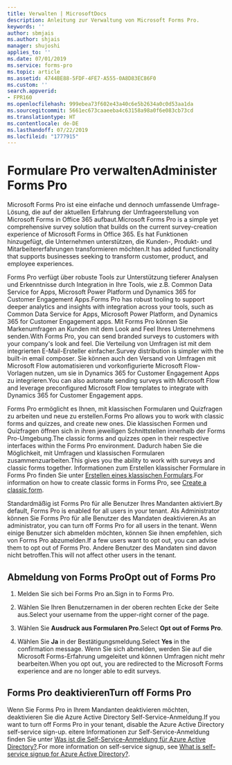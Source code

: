 ```yaml
---
title: Verwalten | MicrosoftDocs
description: Anleitung zur Verwaltung von Microsoft Forms Pro.
keywords: ''
author: sbmjais
ms.author: shjais
manager: shujoshi
applies_to: ''
ms.date: 07/01/2019
ms.service: forms-pro
ms.topic: article
ms.assetid: 4744BE88-5FDF-4FE7-A555-0A8D83EC86F0
ms.custom: ''
search.appverid:
- FPR160
ms.openlocfilehash: 999ebea73f602e43a40c6e5b2634a0c0d53aa1da
ms.sourcegitcommit: 5661ec673caaeeba4c63158a98a0f6e083cb73cd
ms.translationtype: HT
ms.contentlocale: de-DE
ms.lasthandoff: 07/22/2019
ms.locfileid: "1777915"
---
```

# <a name="administer-forms-pro"></a><span data-ttu-id="0e8f2-103">Formulare Pro verwalten</span><span class="sxs-lookup"><span data-stu-id="0e8f2-103">Administer Forms Pro</span></span>

<span data-ttu-id="0e8f2-104">Microsoft Forms Pro ist eine einfache und dennoch umfassende Umfrage-Lösung, die auf der aktuellen Erfahrung der Umfrageerstellung von Microsoft Forms in Office 365 aufbaut.</span><span class="sxs-lookup"><span data-stu-id="0e8f2-104">Microsoft Forms Pro is a simple yet comprehensive survey solution that builds on the current survey-creation experience of Microsoft Forms in Office 365.</span></span> <span data-ttu-id="0e8f2-105">Es hat Funktionen hinzugefügt, die Unternehmen unterstützen, die Kunden-, Produkt- und Mitarbeitererfahrungen transformieren möchten.</span><span class="sxs-lookup"><span data-stu-id="0e8f2-105">It has added functionality that supports businesses seeking to transform customer, product, and employee experiences.</span></span>

<span data-ttu-id="0e8f2-106">Forms Pro verfügt über robuste Tools zur Unterstützung tieferer Analysen und Erkenntnisse durch Integration in Ihre Tools, wie z.B. Common Data Service for Apps, Microsoft Power Platform und Dynamics 365 for Customer Engagement Apps.</span><span class="sxs-lookup"><span data-stu-id="0e8f2-106">Forms Pro has robust tooling to support deeper analytics and insights with integration across your tools, such as Common Data Service for Apps, Microsoft Power Platform, and Dynamics 365 for Customer Engagement apps.</span></span> <span data-ttu-id="0e8f2-107">Mit Forms Pro können Sie Markenumfragen an Kunden mit dem Look and Feel Ihres Unternehmens senden.</span><span class="sxs-lookup"><span data-stu-id="0e8f2-107">With Forms Pro, you can send branded surveys to customers with your company's look and feel.</span></span> <span data-ttu-id="0e8f2-108">Die Verteilung von Umfragen ist mit dem integrierten E-Mail-Ersteller einfacher.</span><span class="sxs-lookup"><span data-stu-id="0e8f2-108">Survey distribution is simpler with the built-in email composer.</span></span> <span data-ttu-id="0e8f2-109">Sie können auch den Versand von Umfragen mit Microsoft Flow automatisieren und vorkonfigurierte Microsoft Flow-Vorlagen nutzen, um sie in Dynamics 365 for Customer Engagement Apps zu integrieren.</span><span class="sxs-lookup"><span data-stu-id="0e8f2-109">You can also automate sending surveys with Microsoft Flow and leverage preconfigured Microsoft Flow templates to integrate with Dynamics 365 for Customer Engagement apps.</span></span>

<span data-ttu-id="0e8f2-110">Forms Pro ermöglicht es Ihnen, mit klassischen Formularen und Quizfragen zu arbeiten und neue zu erstellen.</span><span class="sxs-lookup"><span data-stu-id="0e8f2-110">Forms Pro allows you to work with classic forms and quizzes, and create new ones.</span></span> <span data-ttu-id="0e8f2-111">Die klassischen Formen und Quizfragen öffnen sich in ihren jeweiligen Schnittstellen innerhalb der Forms Pro-Umgebung.</span><span class="sxs-lookup"><span data-stu-id="0e8f2-111">The classic forms and quizzes open in their respective interfaces within the Forms Pro environment.</span></span> <span data-ttu-id="0e8f2-112">Dadurch haben Sie die Möglichkeit, mit Umfragen und klassischen Formularen zusammenzuarbeiten.</span><span class="sxs-lookup"><span data-stu-id="0e8f2-112">This gives you the ability to work with surveys and classic forms together.</span></span> <span data-ttu-id="0e8f2-113">Informationen zum Erstellen klassischer Formulare in Forms Pro finden Sie unter [Erstellen eines klassischen Formulars](create-classic-form.md).</span><span class="sxs-lookup"><span data-stu-id="0e8f2-113">For information on how to create classic forms in Forms Pro, see [Create a classic form](create-classic-form.md).</span></span>

<span data-ttu-id="0e8f2-114">Standardmäßig ist Forms Pro für alle Benutzer Ihres Mandanten aktiviert.</span><span class="sxs-lookup"><span data-stu-id="0e8f2-114">By default, Forms Pro is enabled for all users in your tenant.</span></span> <span data-ttu-id="0e8f2-115">Als Administrator können Sie Forms Pro für alle Benutzer des Mandaten deaktivieren.</span><span class="sxs-lookup"><span data-stu-id="0e8f2-115">As an administrator, you can turn off Forms Pro for all users in the tenant.</span></span> <span data-ttu-id="0e8f2-116">Wenn einige Benutzer sich abmelden möchten, können Sie ihnen empfehlen, sich von Forms Pro abzumelden.</span><span class="sxs-lookup"><span data-stu-id="0e8f2-116">If a few users want to opt out, you can advise them to opt out of Forms Pro.</span></span> <span data-ttu-id="0e8f2-117">Andere Benutzer des Mandaten sind davon nicht betroffen.</span><span class="sxs-lookup"><span data-stu-id="0e8f2-117">This will not affect other users in the tenant.</span></span>

## <a name="opt-out-of-forms-pro"></a><span data-ttu-id="0e8f2-118">Abmeldung von Forms Pro</span><span class="sxs-lookup"><span data-stu-id="0e8f2-118">Opt out of Forms Pro</span></span>

1. <span data-ttu-id="0e8f2-119">Melden Sie sich bei Forms Pro an.</span><span class="sxs-lookup"><span data-stu-id="0e8f2-119">Sign in to Forms Pro.</span></span>

2. <span data-ttu-id="0e8f2-120">Wählen Sie Ihren Benutzernamen in der oberen rechten Ecke der Seite aus.</span><span class="sxs-lookup"><span data-stu-id="0e8f2-120">Select your username from the upper-right corner of the page.</span></span>

3. <span data-ttu-id="0e8f2-121">Wählen Sie **Ausdruck aus Formularen Pro**.</span><span class="sxs-lookup"><span data-stu-id="0e8f2-121">Select **Opt out of Forms Pro**.</span></span> 

4. <span data-ttu-id="0e8f2-122">Wählen Sie **Ja** in der Bestätigungsmeldung.</span><span class="sxs-lookup"><span data-stu-id="0e8f2-122">Select **Yes** in the confirmation message.</span></span> <span data-ttu-id="0e8f2-123">Wenn Sie sich abmelden, werden Sie auf die Microsoft Forms-Erfahrung umgeleitet und können Umfragen nicht mehr bearbeiten.</span><span class="sxs-lookup"><span data-stu-id="0e8f2-123">When you opt out, you are redirected to the Microsoft Forms experience and are no longer able to edit surveys.</span></span>

## <a name="turn-off-forms-pro"></a><span data-ttu-id="0e8f2-124">Forms Pro deaktivieren</span><span class="sxs-lookup"><span data-stu-id="0e8f2-124">Turn off Forms Pro</span></span>

<span data-ttu-id="0e8f2-125">Wenn Sie Forms Pro in Ihrem Mandanten deaktivieren möchten, deaktivieren Sie die Azure Active Directory Self-Service-Anmeldung.</span><span class="sxs-lookup"><span data-stu-id="0e8f2-125">If you want to turn off Forms Pro in your tenant, disable the Azure Active Directory self-service sign-up.</span></span> <span data-ttu-id="0e8f2-126">eitere Informationen zur Self-Service-Anmeldung finden Sie unter [Was ist die Self-Service-Anmeldung für Azure Active Directory?](https://docs.microsoft.com/en-us/azure/active-directory/users-groups-roles/directory-self-service-signup).</span><span class="sxs-lookup"><span data-stu-id="0e8f2-126">For more information on self-service signup, see [What is self-service signup for Azure Active Directory?](https://docs.microsoft.com/en-us/azure/active-directory/users-groups-roles/directory-self-service-signup).</span></span>

